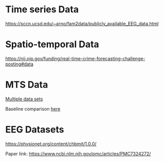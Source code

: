 # Time series Data

https://sccn.ucsd.edu/~arno/fam2data/publicly_available_EEG_data.html

# Spatio-temporal Data

https://nij.ojp.gov/funding/real-time-crime-forecasting-challenge-posting#data

# MTS Data

[Multiple data sets](/uploads/mts_data.zip)

Baseline comparison [here](https://slack-files.com/T63Q6NS6N-F01SMS51XJP-46f2509028)

# EEG Datasets

https://physionet.org/content/chbmit/1.0.0/

Paper link: https://www.ncbi.nlm.nih.gov/pmc/articles/PMC7324272/